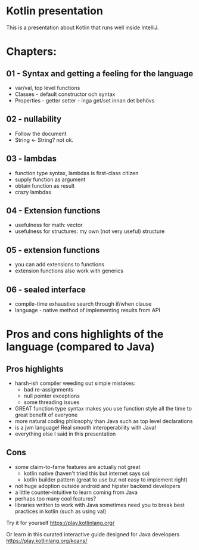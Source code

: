# Kotlin presentation
This is a presentation about Kotlin that runs well inside IntelliJ.

# Chapters:
## 01 - Syntax and getting a feeling for the language
- var/val, top level functions
- Classes - default constructor och syntax
- Properties - getter setter - inga get/set innan det behövs

## 02 - nullability
- Follow the document
- String <- String? not ok.


## 03 - lambdas
- function type syntax, lambdas is first-class citizen
- supply function as argument
- obtain function as result
- crazy lambdas


## 04 - Extension functions
- usefulness for math: vector
- usefulness for structures: my own (not very useful) structure


## 05 - extension functions
- you can add extensions to functions
- extension functions also work with generics

## 06 - sealed interface
- compile-time exhaustive search through if/when clause 
- language - native method of implementing results from API



# Pros and cons highlights of the language (compared to Java)

## Pros highlights
- harsh-ish compiler weeding out simple mistakes:
  - bad re-assignments
  - null pointer exceptions
  - some threading issues
- GREAT function type syntax makes you use function style all the time to great benefit of everyone
- more natural coding philosophy than Java such as top level declarations
- is a jvm language! Real smooth interoperability with Java!
- everything else I said in this presentation



## Cons
- some claim-to-fame features are actually not great
  - kotlin native (haven't tried this but internet says so)
  - kotlin builder pattern (great to use but not easy to implement right)
- not huge adoption outside android and hipster backend developers
- a little counter-intuitive to learn coming from Java
- perhaps too many cool features?
- libraries written to work with Java sometimes need you to break best practices in kotlin (such as using val)



Try it for yourself
https://play.kotlinlang.org/

Or learn in this curated interactive guide designed for Java developers
https://play.kotlinlang.org/koans/
